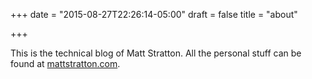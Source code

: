 +++
date = "2015-08-27T22:26:14-05:00"
draft = false
title = "about"

+++

This is the technical blog of Matt Stratton. All the personal stuff can be found at [mattstratton.com](http://mattstratton.com).
